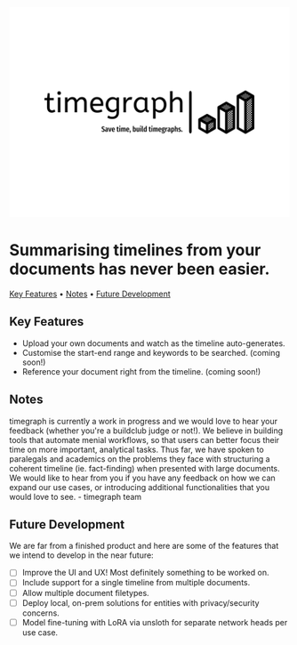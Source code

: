 ![timegraph logo](assets/timegraph-high-resolution-logo-black.png "timegraph")

# Summarising timelines from your documents has never been easier.

<p align="left">
      <a href="#key-features">Key Features</a> •
      <a href="#notes">Notes</a> •
      <a href="#future-development">Future Development</a>
</p>

## Key Features
* Upload your own documents and watch as the timeline auto-generates.
* Customise the start-end range and keywords to be searched. (coming soon!)
* Reference your document right from the timeline. (coming soon!)

## Notes
timegraph is currently a work in progress and we would love to hear your feedback (whether you're a buildclub judge or not!). We believe in building tools that automate menial workflows, so that users can better focus their time on more important, analytical tasks. Thus far, we have spoken to paralegals and academics on the problems they face with structuring a coherent timeline (ie. fact-finding) when presented with large documents. We would like to hear from you if you have any feedback on how we can expand our use cases, or introducing additional functionalities that you would love to see.
\- timegraph team

## Future Development
We are far from a finished product and here are some of the features that we intend to develop in the near future:

- [ ] Improve the UI and UX! Most definitely something to be worked on.
- [ ] Include support for a single timeline from multiple documents.
- [ ] Allow multiple document filetypes.
- [ ] Deploy local, on-prem solutions for entities with privacy/security concerns.
- [ ] Model fine-tuning with LoRA via unsloth for separate network heads per use case.